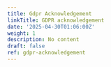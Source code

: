 ```yaml
---
title: Gdpr Acknowledgement
linkTitle: GDPR acknowledgement
date: '2025-04-30T01:06:00Z'
weight: 1
description: No content
draft: false
ref: gdpr-acknowledgement
---
```


